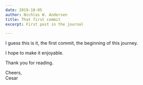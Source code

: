 ```yaml
---
date: 2019-10-05
author: Nichlas W. Andersen
title: That first commit
excerpt: First post in the journal

---
```

I guess this is it, the first commit, the beginning of this journey.

I hope to make it enjoyable.

Thank you for reading.

Cheers,  
Cesar